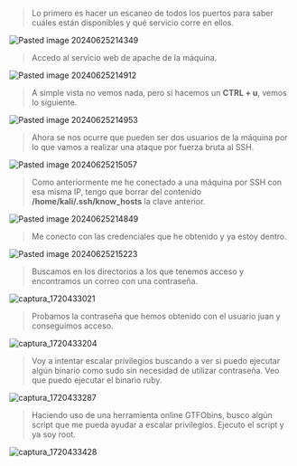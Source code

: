 >Lo primero es hacer un escaneo de todos los puertos para saber cuáles están disponibles y qué servicio corre en ellos.

![Pasted image 20240625214349](https://github.com/user-attachments/assets/7188acc5-1757-484f-b01b-50aff032baee)
>Accedo al servicio web de apache de la máquina.

![Pasted image 20240625214912](https://github.com/user-attachments/assets/9a146695-a049-4e71-9a95-af4ff14e69db)
>A simple vista no vemos nada, pero si hacemos un **CTRL + u**, vemos lo siguiente.

![Pasted image 20240625214953](https://github.com/user-attachments/assets/0ae4c721-04e7-4646-b237-e0cb6e5868ab)
>Ahora se nos ocurre que pueden ser dos usuarios de la máquina por lo que vamos a realizar una ataque por fuerza bruta al SSH.

![Pasted image 20240625215057](https://github.com/user-attachments/assets/b024a71f-3038-49d4-a694-b295c666f7ec)
>Como anteriormente me he conectado a una máquina por SSH con esa misma IP, tengo que borrar del contenido **/home/kali/.ssh/know_hosts** la clave anterior.

![Pasted image 20240625214849](https://github.com/user-attachments/assets/de8fda77-3a91-47a7-97b8-be21b227cb4a)
>Me conecto con las credenciales que he obtenido y ya estoy dentro.

![Pasted image 20240625215223](https://github.com/user-attachments/assets/78f2a72a-6d39-4c4f-b8f5-b4cc63ae1714)
>Buscamos en los directorios a los que tenemos acceso y encontramos un correo con una contraseña.

![captura_1720433021](https://github.com/user-attachments/assets/086d3a4d-272d-4ddd-af81-8e538e241309)
>Probamos la contraseña que hemos obtenido con el usuario juan y conseguimos acceso.

![captura_1720433204](https://github.com/user-attachments/assets/7ffd4333-1932-42c3-a3ac-ad8c056f8832)
>Voy a intentar escalar privilegios buscando a ver si puedo ejecutar algún binario como sudo sin necesidad de utilizar contraseña.
>Veo que puedo ejecutar el binario ruby.

![captura_1720433287](https://github.com/user-attachments/assets/4fde75d1-e0fa-4ab1-acf0-716a309815b3)
>Haciendo uso de una herramienta online GTFObins, busco algún script que me pueda ayudar a escalar privilegios.
>Ejecuto el script y ya soy root.

![captura_1720433428](https://github.com/user-attachments/assets/6caa7541-7f2e-4025-8ce9-1d6cf72d805a)
